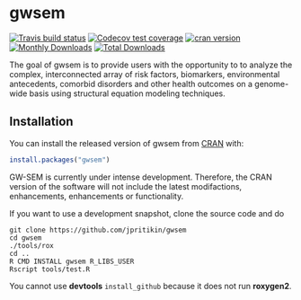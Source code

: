 # gwsem

<!-- badges: start -->
[![Travis build status](https://travis-ci.org/jpritikin/gwsem.svg?branch=master)](https://travis-ci.org/jpritikin/gwsem)
[![Codecov test coverage](https://codecov.io/gh/jpritikin/gwsem/branch/master/graph/badge.svg)](https://codecov.io/gh/jpritikin/gwsem?branch=master)
[![cran version](http://www.r-pkg.org/badges/version/gwsem)](https://cran.r-project.org/package=gwsem)
[![Monthly Downloads](http://cranlogs.r-pkg.org/badges/gwsem)](http://cranlogs.r-pkg.org/badges/gwsem)
[![Total Downloads](http://cranlogs.r-pkg.org/badges/grand-total/gwsem)](http://cranlogs.r-pkg.org/badges/grand-total/gwsem)
<!-- badges: end -->

The goal of gwsem is to provide users with the opportunity to to analyze the complex, interconnected array of risk factors, biomarkers, environmental antecedents, comorbid disorders and other health outcomes on a genome-wide basis using structural equation modeling techniques.

## Installation

You can install the released version of gwsem from [CRAN](https://CRAN.R-project.org) with:

``` r
install.packages("gwsem")
```

GW-SEM is currently under intense development. Therefore, the CRAN version of the software will not include the latest modifactions, enhancements, enhancements or functionality.

If you want to use a development snapshot, clone the source code and do

```
git clone https://github.com/jpritikin/gwsem
cd gwsem 
./tools/rox
cd ..
R CMD INSTALL gwsem R_LIBS_USER
Rscript tools/test.R
```

You cannot use **devtools** `install_github` because it does not run **roxygen2**.
